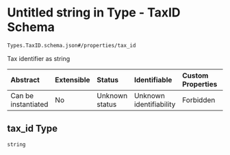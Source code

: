 # Untitled string in Type - TaxID Schema

```txt
Types.TaxID.schema.json#/properties/tax_id
```

Tax identifier as string

| Abstract            | Extensible | Status         | Identifiable            | Custom Properties | Additional Properties | Access Restrictions | Defined In                                                                      |
| :------------------ | :--------- | :------------- | :---------------------- | :---------------- | :-------------------- | :------------------ | :------------------------------------------------------------------------------ |
| Can be instantiated | No         | Unknown status | Unknown identifiability | Forbidden         | Allowed               | none                | [TaxID.schema.json\*](../schema/types/TaxID.schema.json "open original schema") |

## tax_id Type

`string`
